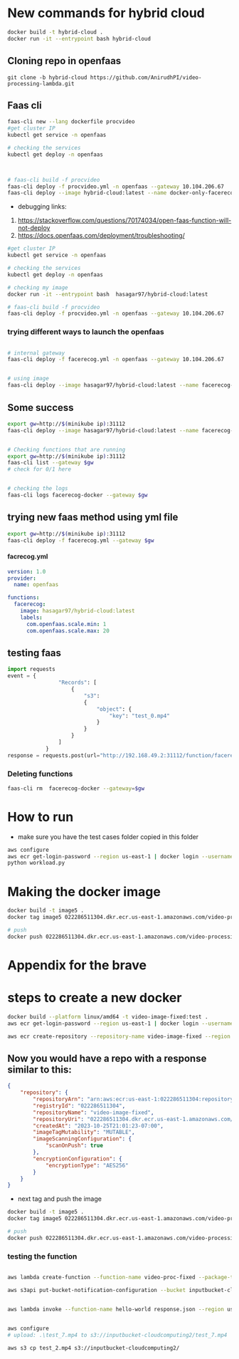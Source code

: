 # New commands for hybrid cloud

```bash
docker build -t hybrid-cloud .
docker run -it --entrypoint bash hybrid-cloud

```

## Cloning repo in openfaas
```
git clone -b hybrid-cloud https://github.com/AnirudhPI/video-processing-lambda.git
```


## Faas cli
```bash
faas-cli new --lang dockerfile procvideo
#get cluster IP
kubectl get service -n openfaas

# checking the services
kubectl get deploy -n openfaas



# faas-cli build -f procvideo
faas-cli deploy -f procvideo.yml -n openfaas --gateway 10.104.206.67
faas-cli deploy --image hybrid-cloud:latest --name docker-only-facerecog
```

- debugging links: 
1. https://stackoverflow.com/questions/70174034/open-faas-function-will-not-deploy
2. https://docs.openfaas.com/deployment/troubleshooting/


```bash
#get cluster IP
kubectl get service -n openfaas

# checking the services
kubectl get deploy -n openfaas

# checking my image 
docker run -it --entrypoint bash  hasagar97/hybrid-cloud:latest

# faas-cli build -f procvideo
faas-cli deploy -f procvideo.yml -n openfaas --gateway 10.104.206.67
```


### trying different ways to launch the openfaas

```bash

# internal gateway
faas-cli deploy -f facerecog.yml -n openfaas --gateway 10.104.206.67


# using image
faas-cli deploy --image hasagar97/hybrid-cloud:latest --name facerecog-docker --gateway 192.168.49.2
```
## Some success

```bash
export gw=http://$(minikube ip):31112
faas-cli deploy --image hasagar97/hybrid-cloud:latest --name facerecog-docker --gateway 192.168.49.2:31112


# Checking functions that are running
export gw=http://$(minikube ip):31112
faas-cli list --gateway $gw
# check for 0/1 here


# checking the logs
faas-cli logs facerecog-docker --gateway $gw

```

## trying new faas method using yml file

```bash 
export gw=http://$(minikube ip):31112
faas-cli deploy -f facerecog.yml --gateway $gw

```


#### facrecog.yml
```yml
version: 1.0
provider:
  name: openfaas

functions:
  facerecog:
    image: hasagar97/hybrid-cloud:latest
    labels:
      com.openfaas.scale.min: 1
      com.openfaas.scale.max: 20

```

## testing faas

```python
import requests
event = {
                "Records": [
                    {
                        "s3": 
                        {
                            "object": {
                                "key": "test_0.mp4"
                            }
                        }
                    }   
                ]
            }
response = requests.post(url="http://192.168.49.2:31112/function/facerecog-docker", data=event)
```



### Deleting functions
```sh
faas-cli rm  facerecog-docker --gateway=$gw
```


# How to run

- make sure you have the test cases folder copied in this folder

```bash
aws configure
aws ecr get-login-password --region us-east-1 | docker login --username AWS --password-stdin 022286511304.dkr.ecr.us-east-1.amazonaws.com
python workload.py


```


# Making the docker image



```bash
docker build -t image5 .   
docker tag image5 022286511304.dkr.ecr.us-east-1.amazonaws.com/video-processing-image:latest

# push
docker push 022286511304.dkr.ecr.us-east-1.amazonaws.com/video-processing-image:latest 
```



# Appendix for the brave










# steps to create a new docker

```bash
docker build --platform linux/amd64 -t video-image-fixed:test .
aws ecr get-login-password --region us-east-1 | docker login --username AWS --password-stdin 022286511304.dkr.ecr.us-east-1.amazonaws.com

aws ecr create-repository --repository-name video-image-fixed --region us-east-1 --image-scanning-configuration scanOnPush=true --image-tag-mutability MUTABLE


```

## Now you would have a repo with a response similar to this:
```json
{
    "repository": {
        "repositoryArn": "arn:aws:ecr:us-east-1:022286511304:repository/video-image-fixed",
        "registryId": "022286511304",
        "repositoryName": "video-image-fixed",
        "repositoryUri": "022286511304.dkr.ecr.us-east-1.amazonaws.com/video-image-fixed",
        "createdAt": "2023-10-25T21:01:23-07:00",
        "imageTagMutability": "MUTABLE",
        "imageScanningConfiguration": {
            "scanOnPush": true
        },
        "encryptionConfiguration": {
            "encryptionType": "AES256"
        }
    }
}
```

- next tag and push the image

```bash
docker build -t image5 .   
docker tag image5 022286511304.dkr.ecr.us-east-1.amazonaws.com/video-processing-image:latest

# push
docker push 022286511304.dkr.ecr.us-east-1.amazonaws.com/video-processing-image:latest 
```


### testing the function

```bash

aws lambda create-function --function-name video-proc-fixed --package-type Image --code ImageUri=022286511304.dkr.ecr.us-east-1.amazonaws.com/video-processing-image:latest --role arn:aws:iam::022286511304:role/LambdaAccess --region us-east-1 

aws s3api put-bucket-notification-configuration --bucket inputbucket-cloudcomputing2 --notification-configuration "{\"LambdaFunctionConfigurations\":[{\"LambdaFunctionArn\":\"arn:aws:lambda:us-east-1:022286511304:function:video-proc-fixed\",\"Events\":[\"s3:ObjectCreated:*\"]}]}"


aws lambda invoke --function-name hello-world response.json --region us-east-1


aws configure
# upload: .\test_7.mp4 to s3://inputbucket-cloudcomputing2/test_7.mp4

aws s3 cp test_2.mp4 s3://inputbucket-cloudcomputing2/

```
